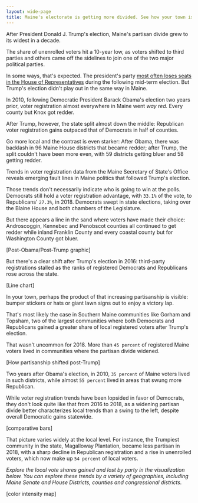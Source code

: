 ```yaml
---
layout: wide-page
title: Maine's electorate is getting more divided. See how your town is split.
---
```

After President Donald J. Trump's election, Maine's partisan divide grew to its widest in a decade.

The share of unenrolled voters hit a 10-year low, as voters shifted to third parties and others came off the sidelines to join one of the two major political parties.

In some ways, that's expected. The president's party [most often loses seats in the House of Representatives](https://news.gallup.com/poll/242093/midterm-seat-loss-averages-unpopular-presidents.aspx) during the following mid-term election. But Trump's election didn't play out in the same way in Maine.

In 2010, following Democratic President Barack Obama's election two years prior, voter registration almost everywhere in Maine went _way red._ Every county but Knox got redder.

After Trump, however, the state split almost down the middle: Republican voter registration gains outpaced that of Democrats in half of counties.

Go more local and the contrast is even starker: After Obama, there was backlash in 96 Maine House districts that became redder; after Trump, the split couldn't have been more even, with 59 districts getting bluer and 58 getting redder.

Trends in voter registration data from the Maine Secretary of State's Office reveals emerging fault lines in Maine politics that followed Trump's election.

Those trends don't necessarily indicate who is going to win at the polls. Democrats still hold a voter registration advantage, with `33.1%` of the vote, to Republicans' `27.3%`, in 2018. Democrats swept in state elections, taking over the Blaine House and both chambers of the Legislature.

But there appears a line in the sand where voters have made their choice: Androscoggin, Kennebec and Penobscot counties all continued to get redder while inland Franklin County and every coastal county but for Washington County got bluer.

[Post-Obama/Post-Trump graphic]


But there's a clear shift after Trump's election in 2016: third-party registrations stalled as the ranks of registered Democrats and Republicans rose across the state.

[Line chart]

In your town, perhaps the product of that increasing partisanship is visible: bumper stickers or hats or giant lawn signs out to enjoy a victory lap.

That's most likely the case in Southern Maine communities like Gorham and Topsham, two of the largest communities where both Democrats and Republicans gained a greater share of local registered voters after Trump's election.

That wasn't uncommon for 2018. More than `45 percent` of registered Maine voters lived in communities where the partisan divide widened.

[How partisanship shifted post-Trump]

Two years after Obama's election, in 2010, `35 percent` of Maine voters lived in such districts, while almost `55 percent` lived in areas that swung more Republican.

While voter registration trends have been lopsided in favor of Democrats, they don't look quite like that from 2016 to 2018, as a widening partisan divide better characterizes local trends than a swing to the left, despite overall Democratic gains statewide.

[comparative bars]

That picture varies widely at the local level. For instance, the Trumpiest community in the state, Magalloway Plantation, became less partisan in 2018, with a sharp decline in Republican registration and a rise in unenrolled voters, which now make up `54 percent` of local voters.

_Explore the local vote shares gained and lost by party in the visualization below. You can explore these trends by a variety of geographies, including Maine Senate and House Districts, counties and congressional districts._

[color intensity map]

<!--Sample Embed Code
<div><iframe style="border: none;" src="https://public.tableausoftware.com/views/Topvehiclesbygubernatorialvote/Townswonintruckcountry?:showVizHome=no&amp;:embed=true" width="100%" height="735px"></iframe></div>
-->
